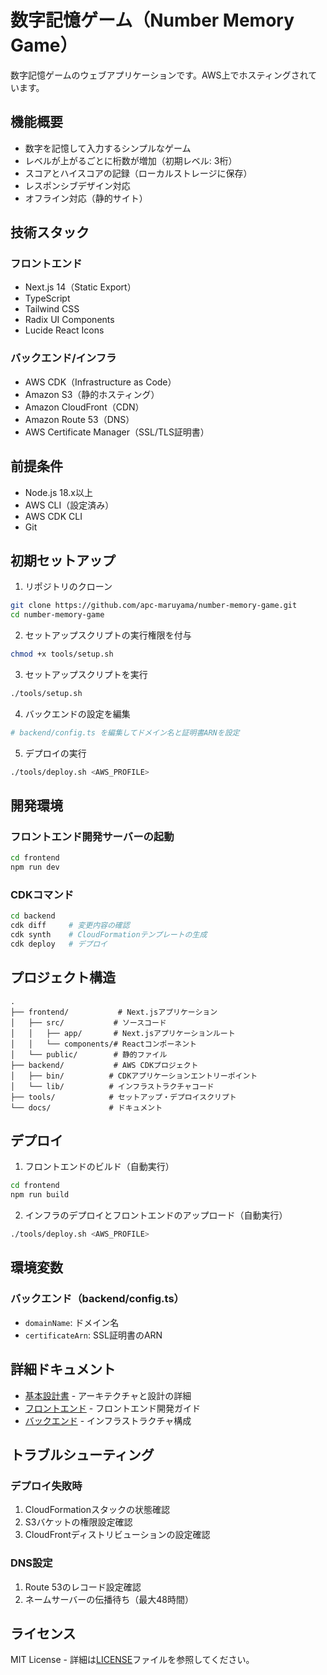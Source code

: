 # 数字記憶ゲーム（Number Memory Game）

数字記憶ゲームのウェブアプリケーションです。AWS上でホスティングされています。

## 機能概要

- 数字を記憶して入力するシンプルなゲーム
- レベルが上がるごとに桁数が増加（初期レベル: 3桁）
- スコアとハイスコアの記録（ローカルストレージに保存）
- レスポンシブデザイン対応
- オフライン対応（静的サイト）

## 技術スタック

### フロントエンド
- Next.js 14（Static Export）
- TypeScript
- Tailwind CSS
- Radix UI Components
- Lucide React Icons

### バックエンド/インフラ
- AWS CDK（Infrastructure as Code）
- Amazon S3（静的ホスティング）
- Amazon CloudFront（CDN）
- Amazon Route 53（DNS）
- AWS Certificate Manager（SSL/TLS証明書）

## 前提条件

- Node.js 18.x以上
- AWS CLI（設定済み）
- AWS CDK CLI
- Git

## 初期セットアップ

1. リポジトリのクローン
```bash
git clone https://github.com/apc-maruyama/number-memory-game.git
cd number-memory-game
```

2. セットアップスクリプトの実行権限を付与
```bash
chmod +x tools/setup.sh
```

3. セットアップスクリプトを実行
```bash
./tools/setup.sh
```

4. バックエンドの設定を編集
```bash
# backend/config.ts を編集してドメイン名と証明書ARNを設定
```

5. デプロイの実行
```bash
./tools/deploy.sh <AWS_PROFILE>
```

## 開発環境

### フロントエンド開発サーバーの起動
```bash
cd frontend
npm run dev
```

### CDKコマンド
```bash
cd backend
cdk diff     # 変更内容の確認
cdk synth    # CloudFormationテンプレートの生成
cdk deploy   # デプロイ
```

## プロジェクト構造

```
.
├── frontend/           # Next.jsアプリケーション
│   ├── src/           # ソースコード
│   │   ├── app/       # Next.jsアプリケーションルート
│   │   └── components/# Reactコンポーネント
│   └── public/        # 静的ファイル
├── backend/           # AWS CDKプロジェクト
│   ├── bin/          # CDKアプリケーションエントリーポイント
│   └── lib/          # インフラストラクチャコード
├── tools/            # セットアップ・デプロイスクリプト
└── docs/             # ドキュメント
```

## デプロイ

1. フロントエンドのビルド（自動実行）
```bash
cd frontend
npm run build
```

2. インフラのデプロイとフロントエンドのアップロード（自動実行）
```bash
./tools/deploy.sh <AWS_PROFILE>
```

## 環境変数

### バックエンド（backend/config.ts）
- `domainName`: ドメイン名
- `certificateArn`: SSL証明書のARN

## 詳細ドキュメント

- [基本設計書](./docs/basic-design.md) - アーキテクチャと設計の詳細
- [フロントエンド](./frontend/README.md) - フロントエンド開発ガイド
- [バックエンド](./backend/README.md) - インフラストラクチャ構成

## トラブルシューティング

### デプロイ失敗時
1. CloudFormationスタックの状態確認
2. S3バケットの権限設定確認
3. CloudFrontディストリビューションの設定確認

### DNS設定
1. Route 53のレコード設定確認
2. ネームサーバーの伝播待ち（最大48時間）

## ライセンス

MIT License - 詳細は[LICENSE](./LICENSE)ファイルを参照してください。